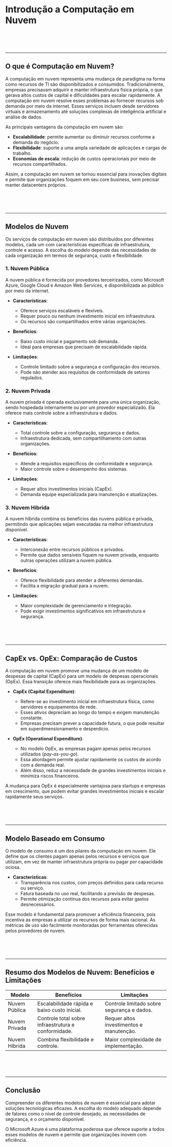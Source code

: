 # **Introdução a Computação em Nuvem**

<br><br><br>

---

## **O que é Computação em Nuvem?**

A computação em nuvem representa uma mudança de paradigma na forma como recursos de TI são disponibilizados e consumidos. Tradicionalmente, empresas precisavam adquirir e manter infraestrutura física própria, o que gerava altos custos de capital e dificuldades para escalar rapidamente. A computação em nuvem resolve esses problemas ao fornecer recursos sob demanda por meio da internet. Esses serviços incluem desde servidores virtuais e armazenamento até soluções complexas de inteligência artificial e análise de dados.

As principais vantagens da computação em nuvem são:
- **Escalabilidade**: permite aumentar ou diminuir recursos conforme a demanda do negócio.
- **Flexibilidade**: suporte a uma ampla variedade de aplicações e cargas de trabalho.
- **Economias de escala**: redução de custos operacionais por meio de recursos compartilhados.

Assim, a computação em nuvem se tornou essencial para inovações digitais e permite que organizações foquem em seu core business, sem precisar manter datacenters próprios.

<br><br><br>

---

## **Modelos de Nuvem**

Os serviços de computação em nuvem são distribuídos por diferentes modelos, cada um com características específicas de infraestrutura, controle e acesso. A escolha do modelo depende das necessidades de cada organização em termos de segurança, custo e flexibilidade.

### **1. Nuvem Pública**

A nuvem pública é fornecida por provedores terceirizados, como Microsoft Azure, Google Cloud e Amazon Web Services, e disponibilizada ao público por meio da internet.

- **Características**:
    - Oferece serviços escaláveis e flexíveis.
    - Requer pouco ou nenhum investimento inicial em infraestrutura.
    - Os recursos são compartilhados entre várias organizações.

- **Benefícios**:
    - Baixo custo inicial e pagamento sob demanda.
    - Ideal para empresas que precisam de escalabilidade rápida.

- **Limitações**:
    - Controle limitado sobre a segurança e configuração dos recursos.
    - Pode não atender aos requisitos de conformidade de setores regulados.

### **2. Nuvem Privada**

A nuvem privada é operada exclusivamente para uma única organização, sendo hospedada internamente ou por um provedor especializado. Ela oferece mais controle sobre a infraestrutura e dados.

- **Características**:
    - Total controle sobre a configuração, segurança e dados.
    - Infraestrutura dedicada, sem compartilhamento com outras organizações.

- **Benefícios**:
    - Atende a requisitos específicos de conformidade e segurança.
    - Maior controle sobre o desempenho dos sistemas.

- **Limitações**:
    - Requer altos investimentos iniciais (CapEx).
    - Demanda equipe especializada para manutenção e atualizações.

### **3. Nuvem Híbrida**

A nuvem híbrida combina os benefícios das nuvens pública e privada, permitindo que aplicações sejam executadas na melhor infraestrutura disponível.

- **Características**:
    - Interconexão entre recursos públicos e privados.
    - Permite que dados sensíveis fiquem na nuvem privada, enquanto outras operações utilizam a nuvem pública.

- **Benefícios**:
    - Oferece flexibilidade para atender a diferentes demandas.
    - Facilita a migração gradual para a nuvem.

- **Limitações**:
    - Maior complexidade de gerenciamento e integração.
    - Pode exigir investimentos significativos em infraestrutura e segurança.

<br><br><br>

---

## **CapEx vs. OpEx: Comparação de Custos**

A computação em nuvem promove uma mudança de um modelo de despesas de capital (CapEx) para um modelo de despesas operacionais (OpEx). Essa transição oferece mais flexibilidade para as organizações.

- **CapEx (Capital Expenditure)**:
    - Refere-se ao investimento inicial em infraestrutura física, como servidores e equipamentos de rede.
    - Esses ativos depreciam ao longo do tempo e exigem manutenção constante.
    - Empresas precisam prever a capacidade futura, o que pode resultar em superdimensionamento e desperdício.

- **OpEx (Operational Expenditure)**:
    - No modelo OpEx, as empresas pagam apenas pelos recursos utilizados (*pay-as-you-go*).
    - Essa abordagem permite ajustar rapidamente os custos de acordo com a demanda real.
    - Além disso, reduz a necessidade de grandes investimentos iniciais e minimiza riscos financeiros.

A mudança para OpEx é especialmente vantajosa para startups e empresas em crescimento, que podem evitar grandes investimentos iniciais e escalar rapidamente seus serviços.

<br><br><br>

---

## **Modelo Baseado em Consumo**

O modelo de consumo é um dos pilares da computação em nuvem. Ele define que os clientes pagam apenas pelos recursos e serviços que utilizam, em vez de manter infraestrutura própria ou pagar por capacidade ociosa.

- **Características**:
    - Transparência nos custos, com preços definidos para cada recurso ou serviço.
    - Fatura baseada no uso real, facilitando a previsão de despesas.
    - Permite otimização contínua dos recursos para evitar gastos desnecessários.

Esse modelo é fundamental para promover a eficiência financeira, pois incentiva as empresas a utilizar os recursos de forma mais racional. As métricas de uso são facilmente monitoradas por ferramentas oferecidas pelos provedores de nuvem.

<br><br><br>

---

## **Resumo dos Modelos de Nuvem: Benefícios e Limitações**

| Modelo | Benefícios | Limitações |
| - | - | - |
| Nuvem Pública | Escalabilidade rápida e baixo custo inicial. | Controle limitado sobre segurança e dados. |
| Nuvem Privada | Controle total sobre infraestrutura e conformidade. | Requer altos investimentos e manutenção. |
| Nuvem Híbrida | Combina flexibilidade e controle. | Maior complexidade de implementação. |

<br><br><br>

---

## **Conclusão**

Compreender os diferentes modelos de nuvem é essencial para adotar soluções tecnológicas eficazes. A escolha do modelo adequado depende de fatores como o nível de controle desejado, as necessidades de segurança, e o orçamento disponível.

O Microsoft Azure é uma plataforma poderosa que oferece suporte a todos esses modelos de nuvem e permite que organizações inovem com eficiência.